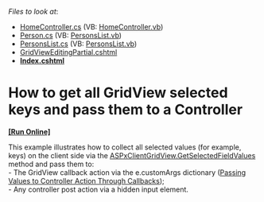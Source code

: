 <!-- default file list -->
*Files to look at*:

* [HomeController.cs](./CS/Sample/Controllers/HomeController.cs) (VB: [HomeController.vb](./VB/Sample/Controllers/HomeController.vb))
* [Person.cs](./CS/Sample/Models/Person.cs) (VB: [PersonsList.vb](./VB/Sample/Models/PersonsList.vb))
* [PersonsList.cs](./CS/Sample/Models/PersonsList.cs) (VB: [PersonsList.vb](./VB/Sample/Models/PersonsList.vb))
* [GridViewEditingPartial.cshtml](./CS/Sample/Views/Home/GridViewEditingPartial.cshtml)
* **[Index.cshtml](./CS/Sample/Views/Home/Index.cshtml)**
<!-- default file list end -->
# How to get all GridView selected keys and pass them to a Controller
<!-- run online -->
**[[Run Online]](https://codecentral.devexpress.com/e20065/)**
<!-- run online end -->


<p>This example illustrates how to collect all selected values (for example, keys) on the client side via the <a href="http://documentation.devexpress.com/#AspNet/DevExpressWebASPxGridViewScriptsASPxClientGridView_GetSelectedFieldValuestopic"><u>ASPxClientGridView.GetSelectedFieldValues</u></a> method and pass them to:<br />
- The GridView callback action via the e.customArgs dictionary (<a href="http://documentation.devexpress.com/#AspNet/CustomDocument9941"><u>Passing Values to Controller Action Through Callbacks</u></a>);<br />
- Any controller post action via a hidden input element.</p>

<br/>


